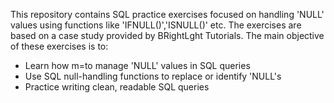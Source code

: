 This repository contains SQL practice exercises focused on handling 'NULL' values using functions like 'IFNULL()','ISNULL()' etc. The exercises are based on a case study provided by BRightLght Tutorials. 
The main objective of these exercises is to:
* Learn how m=to manage 'NULL' values in SQL queries
* Use SQL null-handling functions to replace or identify 'NULL's
* Practice writing clean, readable SQL queries
